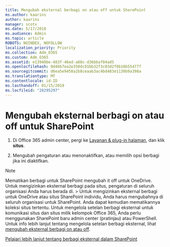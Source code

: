 ```yaml
---
title: Mengubah eksternal berbagi on atau off untuk SharePoint
ms.author: kaarins
author: kaarins
manager: scotv
ms.date: 5/17/2018
ms.audience: Admin
ms.topic: article
ROBOTS: NOINDEX, NOFOLLOW
localization_priority: Priority
ms.collection: Adm_O365
ms.custom: Adm_O365
ms.assetid: e13940be-483f-46ed-a88c-d36bbaf04ad5
ms.openlocfilehash: 0d4bb7ea2e350dc91bb32f3c03d2f0b10b55477f
ms.sourcegitcommit: d6ea5e9458a2b8ceaab3ac4bd483e1130b9a398a
ms.translationtype: MT
ms.contentlocale: id-ID
ms.lasthandoff: 01/15/2019
ms.locfileid: "28295297"
---
```

# <a name="turn-external-sharing-on-or-off-for-sharepoint"></a>Mengubah eksternal berbagi on atau off untuk SharePoint

1. Di Office 365 admin center, pergi ke [Layanan &amp; plug-in halaman](https://portal.office.com/adminportal/home#/Settings/ServicesAndAddIns), dan klik **situs**.
    
2. Mengubah pengaturan atau menonaktifkan, atau memilih opsi berbagi jika ini diaktifkan.
    
> [!NOTE]
> Mematikan berbagi untuk SharePoint mengubah it off untuk OneDrive. Untuk mengizinkan eksternal berbagi pada situs, pengaturan di seluruh organisasi Anda harus berada di. > Untuk mengizinkan eksternal berbagi untuk OneDrive atau situs SharePoint individu, Anda harus mengubahnya di seluruh organisasi untuk SharePoint. Anda dapat kemudian mematikannya koleksi situs tertentu. Untuk mengelola setelan berbagi eksternal untuk komunikasi situs dan situs milik kelompok Office 365, Anda perlu menggunakan SharePoint baru admin center (pratinjau) atau PowerShell. Untuk info lebih lanjut tentang mengelola setelan berbagi eksternal, lihat [mengubah eksternal berbagi on atau off](https://go.microsoft.com/fwlink/?linkid=866426). 
  
[Pelajari lebih lanjut tentang berbagi eksternal dalam SharePoint](https://go.microsoft.com/fwlink/?linkid=734908)
  

